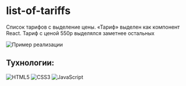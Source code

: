 # list-of-tariffs

Список тарифов с выделение цены. «Тариф» выделен как компонент React. Тариф с ценой 550р выделялся заметнее остальных

<img
  src="./assets/img/Скриншот 04-02-2025 043706.png"
  alt="Пример реализации"
  title="Пример реализации" />

## Тухнологии:

![HTML5](https://img.shields.io/badge/html5-%23E34F26.svg?style=for-the-badge&logo=html5&logoColor=white)
![CSS3](https://img.shields.io/badge/css3-%231572B6.svg?style=for-the-badge&logo=css3&logoColor=white)
![JavaScript](https://img.shields.io/badge/javascript-%23323330.svg?style=for-the-badge&logo=javascript&logoColor=%23F7DF1E)
